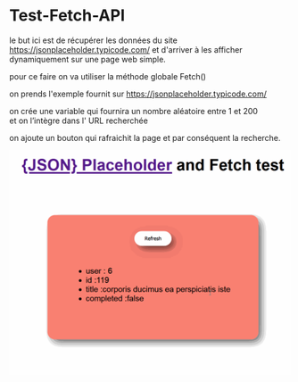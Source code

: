 # Test-Fetch-API



le but ici est de récupérer les données du site https://jsonplaceholder.typicode.com/
et d'arriver à les afficher dynamiquement sur une page web simple.

pour ce faire on va utiliser la méthode globale Fetch()

on prends l'exemple fournit sur https://jsonplaceholder.typicode.com/

on crée une variable qui fournira un nombre aléatoire entre 1 et 200\
et on l’intègre dans l' URL recherchée

on ajoute un bouton qui rafraichit la page et par conséquent la recherche.



![alt text](https://github.com/YaMa-rd/Test-Fetch-API/blob/master/img/ex.gif?raw=true)

